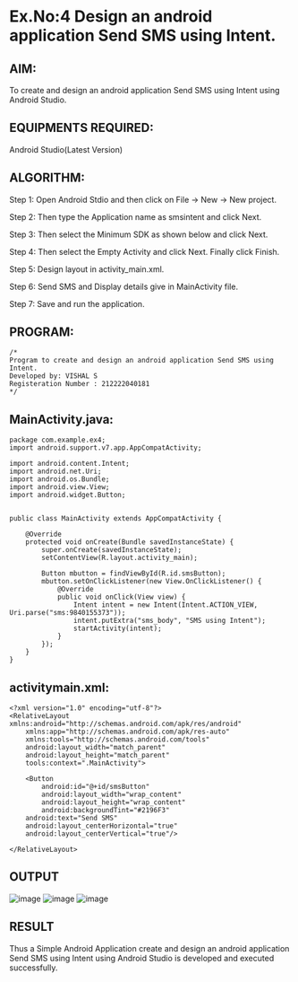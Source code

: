 
# Ex.No:4 Design an android application Send SMS using Intent.


## AIM:

To create and design an android application Send SMS using Intent using Android Studio.

## EQUIPMENTS REQUIRED:

Android Studio(Latest Version)

## ALGORITHM:

Step 1: Open Android Stdio and then click on File -> New -> New project.

Step 2: Then type the Application name as smsintent and click Next. 

Step 3: Then select the Minimum SDK as shown below and click Next.

Step 4: Then select the Empty Activity and click Next. Finally click Finish.

Step 5: Design layout in activity_main.xml.

Step 6: Send SMS and Display details give in MainActivity file.

Step 7: Save and run the application.

## PROGRAM:
```
/*
Program to create and design an android application Send SMS using Intent.
Developed by: VISHAL S
Registeration Number : 212222040181
*/
```

## MainActivity.java:
```
package com.example.ex4;
import android.support.v7.app.AppCompatActivity;

import android.content.Intent;
import android.net.Uri;
import android.os.Bundle;
import android.view.View;
import android.widget.Button;


public class MainActivity extends AppCompatActivity {

    @Override
    protected void onCreate(Bundle savedInstanceState) {
        super.onCreate(savedInstanceState);
        setContentView(R.layout.activity_main);

        Button mbutton = findViewById(R.id.smsButton);
        mbutton.setOnClickListener(new View.OnClickListener() {
            @Override
            public void onClick(View view) {
                Intent intent = new Intent(Intent.ACTION_VIEW, Uri.parse("sms:9840155373"));
                intent.putExtra("sms_body", "SMS using Intent");
                startActivity(intent);
            }
        });
    }
}
```
## activitymain.xml:
```
<?xml version="1.0" encoding="utf-8"?>
<RelativeLayout xmlns:android="http://schemas.android.com/apk/res/android"
    xmlns:app="http://schemas.android.com/apk/res-auto"
    xmlns:tools="http://schemas.android.com/tools"
    android:layout_width="match_parent"
    android:layout_height="match_parent"
    tools:context=".MainActivity">

    <Button
        android:id="@+id/smsButton"
        android:layout_width="wrap_content"
        android:layout_height="wrap_content"
        android:backgroundTint="#2196F3"
    android:text="Send SMS"
    android:layout_centerHorizontal="true"
    android:layout_centerVertical="true"/>

</RelativeLayout>
```

## OUTPUT

![image](https://github.com/user-attachments/assets/7067ad47-6925-467a-837c-9803f2aac80b)
![image](https://github.com/user-attachments/assets/3821ea45-3fd6-47ff-8654-bb62f0c78518)
![image](https://github.com/user-attachments/assets/6c47dfa5-8429-4b1e-ba68-af702e4db505)


## RESULT
Thus a Simple Android Application create and design an android application Send SMS using Intent using Android Studio is developed and executed successfully.
